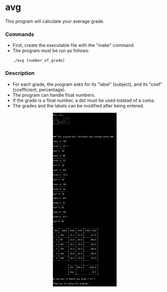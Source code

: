 # avg

This program will calculate your average grade.

### Commands

* First, create the executable file with the "make" command.
* The program must be run as follows:
  ```
  ./avg [number_of_grade]
  ```
  
### Description

* For each grade, the program asks for its "label" (subject), and its "coef" (coefficient, percentage).
* The program can handle float numbers.
* If the grade is a float number, a dot must be used instead of a coma.
* The grades and the labels can be modified after being entered.

<p align="center">
  <img src="/screenshot/avg_all.png" width="40%" />
</p>
